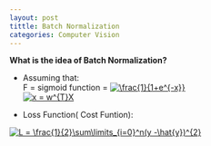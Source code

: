 ```yaml
---
layout: post
tittle: Batch Normalization
categories: Computer Vision
---
```


**What is the idea of Batch Normalization?**  
* Assuming that:  
F = sigmoid function = <a href="https://www.codecogs.com/eqnedit.php?latex=\frac{1}{1&plus;e^{-x}}" target="_blank"><img src="https://latex.codecogs.com/gif.latex?\frac{1}{1&plus;e^{-x}}" title="\frac{1}{1+e^{-x}}" /></a>  
<a href="https://www.codecogs.com/eqnedit.php?latex=x&space;=&space;w^{T}X" target="_blank"><img src="https://latex.codecogs.com/gif.latex?x&space;=&space;w^{T}X" title="x = w^{T}X" /></a>  

* Loss Function( Cost Funtion):  

<a href="https://www.codecogs.com/eqnedit.php?latex=L&space;=&space;\frac{1}{2}\sum\limits_{i=0}^n(y&space;-\hat{y})^{2}" target="_blank"><img src="https://latex.codecogs.com/gif.latex?L&space;=&space;\frac{1}{2}\sum\limits_{i=0}^n(y&space;-\hat{y})^{2}" title="L = \frac{1}{2}\sum\limits_{i=0}^n(y -\hat{y})^{2}" /></a>



